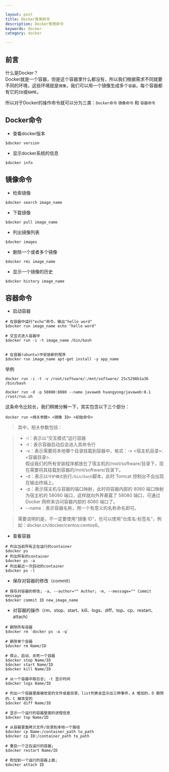 ```yaml
---

layout: post
title: Docker常用命令
description: Docker常用命令
keywords: docker
category: docker

---
```


## 前言 

什么是Docker？  
Docker就是一个容器，但是这个容器里什么都没有，所以我们根据需求不同就要不同的环境，这些环境就是`镜像`，我们可以用一个镜像生成多个`容器`，每个容器都有它的`ID`或`NAME`。

所以对于Docker的操作命令就可以分为三类：`Docker命令` `镜像命令` 和 `容器命令`

## Docker命令

+ 查看docker版本 

``` 
$docker version  
```
  
+ 显示docker系统的信息  

```
$docker info 
```

## 镜像命令


+ 检索镜像  

```
$docker search image_name
```  
  
+ 下载镜像  

```
$docker pull image_name 
``` 
  
+ 列出镜像列表

```
$docker images
```
  
+ 删除一个或者多个镜像 

``` 
$docker rmi image_name 
``` 
  
+ 显示一个镜像的历史

``` 
$docker history image_name  
```

## 容器命令

+ 启动容器

```
# 在容器中运行"echo"命令，输出"hello word"  
$docker run image_name echo "hello word"  
  
# 交互式进入容器中  
$docker run -i -t image_name /bin/bash  
  
  
# 在容器(ubuntu)中安装新的程序  
$docker run image_name apt-get install -y app_name  
```

举例

```
docker run -i -t -v /root/software/:/mnt/software/ 25c5298b1a36 /bin/bash

docker run -d -p 58080:8080 --name javaweb huangyong/javaweb:0.1 /root/run.sh
```

这条命令比较长，我们稍微分解一下，其实包含以下三个部分：

```
docker run <相关参数> <镜像 ID> <初始命令>
```

> 其中，相关参数包括：

> + -i：表示以“交互模式”运行容器
> + -t：表示容器启动后会进入其命令行
> + -v：表示需要将本地哪个目录挂载到容器中，格式：-v <宿主机目录>:<容器目录>.  
>       假设我们的所有安装程序都放在了宿主机的/root/software/目录下，现在需要将其挂载到容器的/mnt/software/目录下。
> + -d：表示以`守护模式`执行`/bin/bash`脚本，此时 Tomcat 控制台不会出现在输出终端上。
> + -p：表示宿主机与容器的端口映射，此时将容器内部的 8080 端口映射为宿主机的 58080 端口，这样就向外界暴露了 58080 端口，可通过 Docker 网桥来访问容器内部的 8080 端口了。
> + --name：表示容器名称，用一个有意义的名称命名即可。

> 需要说明的是，不一定要使用“镜像 ID”，也可以使用“仓库名:标签名”，例如：docker.cn/docker/centos:centos6。



+ 查看容器

```
# 列出当前所有正在运行的container  
$docker ps  
# 列出所有的container  
$docker ps -a  
# 列出最近一次启动的container  
$docker ps -l  
```

+ 保存对容器的修改（commit）

```
# 保存对容器的修改; -a, --author="" Author; -m, --message="" Commit message  
$docker commit ID new_image_name  
```

+ 对容器的操作（rm、stop、start、kill、logs、diff、top、cp、restart、attach）

```
# 删除所有容器  
$docker rm `docker ps -a -q`  
  
# 删除单个容器
$docker rm Name/ID  
  
# 停止、启动、杀死一个容器  
$docker stop Name/ID  
$docker start Name/ID  
$docker kill Name/ID  
  
# 从一个容器中取日志; -t 显示时间 
$docker logs Name/ID  
  
# 列出一个容器里面被改变的文件或者目录，list列表会显示出三种事件，A 增加的，D 删除的，C 被改变的  
$docker diff Name/ID  
  
# 显示一个运行的容器里面的进程信息  
$docker top Name/ID  
  
# 从容器里面拷贝文件/目录到本地一个路径  
$docker cp Name:/container_path to_path  
$docker cp ID:/container_path to_path  
  
# 重启一个正在运行的容器; 
$docker restart Name/ID  
  
# 附加到一个运行的容器上面; 
$docker attach ID 
```


